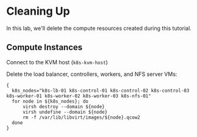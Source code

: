 # Cleaning Up

In this lab, we'll delete the compute resources created during this tutorial.

## Compute Instances
Connect to the KVM host (`k8s-kvm-host`)

Delete the load balancer, controllers, workers, and NFS server VMs:
```
{
  k8s_nodes="k8s-lb-01 k8s-control-01 k8s-control-02 k8s-control-03 k8s-worker-01 k8s-worker-02 k8s-worker-03 k8s-nfs-01"
  for node in ${k8s_nodes}; do
	  virsh destroy --domain ${node}
	  virsh undefine --domain ${node}
	  rm -f /var/lib/libvirt/images/${node}.qcow2
  done
}
```
